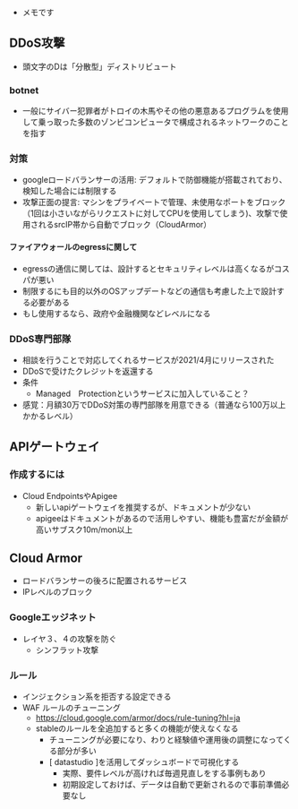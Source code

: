 - メモです
## DDoS攻撃
- 頭文字のDは「分散型」ディストリビュート
### botnet
- 一般にサイバー犯罪者がトロイの木馬やその他の悪意あるプログラムを使用して乗っ取った多数のゾンビコンピュータで構成されるネットワークのことを指す
### 対策
- googleロードバランサーの活用: デフォルトで防御機能が搭載されており、検知した場合には制限する
- 攻撃正面の提言: マシンをプライベートで管理、未使用なポートをブロック（1回は小さいながらリクエストに対してCPUを使用してしまう)、攻撃で使用されるsrcIP帯から自動でブロック（CloudArmor）
#### ファイアウォールのegressに関して
- egressの通信に関しては、設計するとセキュリティレベルは高くなるがコスパが悪い
- 制限するにも目的以外のOSアップデートなどの通信も考慮した上で設計する必要がある
- もし使用するなら、政府や金融機関などレベルになる
### DDoS専門部隊
- 相談を行うことで対応してくれるサービスが2021/4月にリリースされた
- DDoSで受けたクレジットを返還する
- 条件
  - Managed　Protectionというサービスに加入していること？
- 感覚：月額30万でDDoS対策の専門部隊を用意できる（普通なら100万以上かかるレベル）


## APIゲートウェイ
### 作成するには
- Cloud EndpointsやApigee
  - 新しいapiゲートウェイを推奨するが、ドキュメントが少ない
  - apigeeはドキュメントがあるので活用しやすい、機能も豊富だが金額が高いサブスク10m/mon以上

## Cloud Armor
- ロードバランサーの後ろに配置されるサービス
- IPレベルのブロック
### Googleエッジネット
- レイヤ３、４の攻撃を防ぐ
  - シンフラット攻撃
### ルール
- インジェクション系を拒否する設定できる
- WAF ルールのチューニング
  - https://cloud.google.com/armor/docs/rule-tuning?hl=ja
  - stableのルールを全追加すると多くの機能が使えなくなる
    - チューニングが必要になり、わりと経験値や運用後の調整になってくる部分が多い
    - [ datastudio ]を活用してダッシュボードで可視化する
      - 実際、要件レベルが高ければ毎週見直しをする事例もあり
      - 初期設定しておけば、データは自動で更新されるので事前準備必要なし
